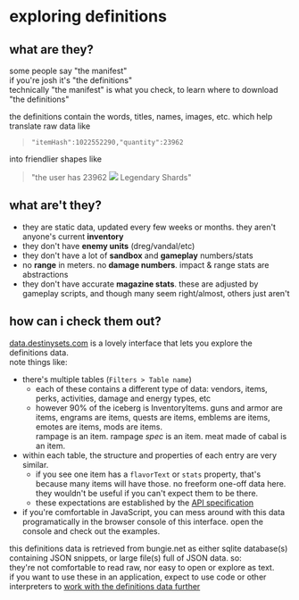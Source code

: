 # exploring definitions

## what are they?
some people say "the manifest"  
if you're josh it's "the definitions"  
technically "the manifest" is what you check, to learn where to download "the definitions"
  
the definitions contain the words, titles, names, images, etc. which help translate raw data like

> `"itemHash":1022552290,"quantity":23962`

into friendlier shapes like

> "the user has 23962 ![](https://www.bungie.net/common/destiny2_content/icons/b3e829460a53354a92d8f893c44db3b7.png) Legendary Shards"

## what are't they?
- they are static data, updated every few weeks or months. they aren't anyone's current **inventory**
- they don't have **enemy units** (dreg/vandal/etc)
- they don't have a lot of **sandbox** and **gameplay** numbers/stats
 - no **range** in meters. no **damage numbers**. impact & range stats are abstractions
 - they don't have accurate **magazine stats**. these are adjusted by gameplay scripts, and though many seem right/almost, others just aren't

## how can i check them out?

[data.destinysets.com](https://data.destinysets.com/) is a lovely interface that lets you explore the definitions data.  
note things like:
- there's multiple tables (`Filters > Table name`)
  - each of these contains a different type of data: vendors, items, perks, activities, damage and energy types, etc
  - however 90% of the iceberg is InventoryItems.
  guns and armor are items, engrams are items, quests are items, emblems are items, emotes are items, mods are items.  
  rampage is an item. rampage _spec_ is an item. meat made of cabal is an item.
- within each table, the structure and properties of each entry are very similar.
  - if you see one item has a `flavorText` or `stats` property, that's because many items will have those.
  no freeform one-off data here. they wouldn't be useful if you can't expect them to be there.
  - these expectations are established by the [API specification](api-spec)
- if you're comfortable in JavaScript, you can mess around with this data programatically in the browser console of this interface. open the console and check out the examples.

this definitions data is retrieved from bungie.net as either sqlite database(s) containing JSON snippets, or large file(s) full of JSON data. so:  
they're not comfortable to read raw, nor easy to open or explore as text.  
if you want to use these in an application, expect to use code or other interpreters to [work with the definitions data further](../using)
